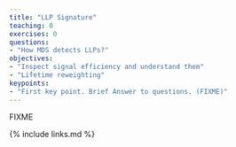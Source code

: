 ```yaml
---
title: "LLP Signature"
teaching: 0
exercises: 0
questions:
- "How MDS detects LLPs?"
objectives:
- "Inspect signal efficiency and understand them"
- "Lifetime reweighting"
keypoints:
- "First key point. Brief Answer to questions. (FIXME)"
---
```

FIXME

{% include links.md %}

